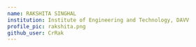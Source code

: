 ```yaml
---
name: RAKSHITA SINGHAL
institution: Institute of Engineering and Technology, DAVV
profile_pic: rakshita.png
github_user: CrRak
---
```

